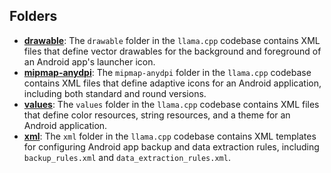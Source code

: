 ## Folders
- **[drawable](res/drawable.driver.md)**: The `drawable` folder in the `llama.cpp` codebase contains XML files that define vector drawables for the background and foreground of an Android app's launcher icon.
- **[mipmap-anydpi](res/mipmap-anydpi.driver.md)**: The `mipmap-anydpi` folder in the `llama.cpp` codebase contains XML files that define adaptive icons for an Android application, including both standard and round versions.
- **[values](res/values.driver.md)**: The `values` folder in the `llama.cpp` codebase contains XML files that define color resources, string resources, and a theme for an Android application.
- **[xml](res/xml.driver.md)**: The `xml` folder in the `llama.cpp` codebase contains XML templates for configuring Android app backup and data extraction rules, including `backup_rules.xml` and `data_extraction_rules.xml`.

